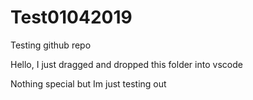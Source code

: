 # Test01042019
Testing github repo

Hello, I just dragged and dropped this folder into vscode

Nothing special but Im just testing out

